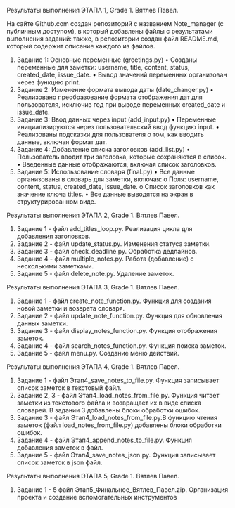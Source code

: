 Результаты выполнения ЭТАПА 1, Grade 1. Вятлев Павел.

На сайте Github.com создан репозиторий с названием Note_manager (с публичным доступом), в который добавлены файлы с результатами выполнения заданий:
также, в репозитории создан файл README.md, который содержит описание каждого из файлов.


1. Задание 1: Основные переменные (greetings.py)
•	Созданы переменные для заметки: username, title, content, status, created_date, issue_date.
•	Вывод значений переменных организован через функцию print.
2. Задание 2: Изменение формата вывода даты (date_changer.py)
•	Реализовано преобразование формата отображения дат для пользователя, исключив год при выводе переменных created_date и issue_date.
3. Задание 3: Ввод данных через input (add_input.py)
•	Переменные инициализируются через пользовательский ввод функцию input.
•	Реализованы подсказки для пользователя о том, как вводить данные, включая формат дат.
4. Задание 4: Добавление списка заголовков (add_list.py)
•	Пользователь вводит три заголовка, которые сохраняются в список.
•	Введенные данные отображаются, включая список заголовков.
5. Задание 5: Использование словаря (final.py)
•	Все данные организованы в словарь для заметки, включая:
o	Поля: username, content, status, created_date, issue_date.
o	Список заголовков как значение ключа titles.
•	Все данные выводятся на экран в структурированном виде.


Результаты выполнения ЭТАПА 2, Grade 1. Вятлев Павел.
1. Задание 1 - файл add_titles_loop.py.  Реализация цикла для добавления заголовков.
2. Задание 2 - файл update_status.py. Изменения статуса заметки.
3. Задание 3 - файл check_deadline.py. Обработка дедлайнов.
4. Задание 4 - файл multiple_notes.py. Работа (добавление) с несколькими заметками.
5. Задание 5 - файл delete_note.py. Удаление заметок.


Результаты выполнения ЭТАПА 3, Grade 1. Вятлев Павел.
1. Задание 1 - файл create_note_function.py.  Функция для создания новой заметки и возврата словаря.
2. Задание 2 - файл update_note_function.py. Функция для обновления данных заметки.
3. Задание 3 - файл display_notes_function.py. Функция отображения заметок.
4. Задание 4 - файл search_notes_function.py. Функция поиска заметок.
5. Задание 5 - файл menu.py. Создание меню действий.


Результаты выполнения ЭТАПА 4, Grade 1. Вятлев Павел.

1. Задание 1 - файл Этап4_save_notes_to_file.py. Функция записывает список заметок в текстовый файл.
2. Задание 2, 3 - файл Этап4_load_notes_from_file.py. Функция читает заметки из текстового файла и возвращает их в виде списка словарей. В задании 3 добавлены блоки обработки ошибок.
3. Задание 3 - файл Этап4_load_notes_from_file.py.В функцию чтения заметок (файл load_notes_from_file.py) добавлены блоки обработки ошибок.
4. Задание 4 - файл Этап4_append_notes_to_file.py. Функция добавления заметок в файл.
5. Задание 5 - файл Этап4_save_notes_json.py. Функция записывает список заметок в json файл.

Результаты выполнения ЭТАПА 5, Grade 1. Вятлев Павел.

1. Задание 1 - 5 файл Этап5_Финальное_Вятлев_Павел.zip.  Организация проекта и создание вспомогательных инструментов


